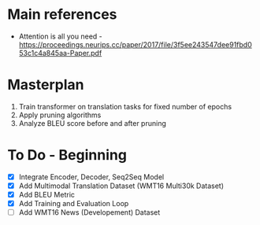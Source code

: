 # Main references
* Attention is all you need - https://proceedings.neurips.cc/paper/2017/file/3f5ee243547dee91fbd053c1c4a845aa-Paper.pdf

# Masterplan
1. Train transformer on translation tasks for fixed number of epochs
2. Apply pruning algorithms
3. Analyze BLEU score before and after pruning

# To Do - Beginning
* [x] Integrate Encoder, Decoder, Seq2Seq Model
* [x] Add Multimodal Translation Dataset (WMT16 Multi30k Dataset)
* [x] Add BLEU Metric
* [x] Add Training and Evaluation Loop
* [ ] Add WMT16 News (Developement) Dataset 
